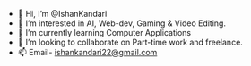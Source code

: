 - 👋 Hi, I’m @IshanKandari
- 👀 I’m interested in AI, Web-dev, Gaming & Video Editing.
- 🌱 I’m currently learning Computer Applications
- 💞️ I’m looking to collaborate on Part-time work and freelance.
- 📫 Email- ishankandari22@gmail.com

<!---
IshanKandari/IshanKandari is a ✨ special ✨ repository because its `README.md` (this file) appears on your GitHub profile.
You can click the Preview link to take a look at your changes.
--->

